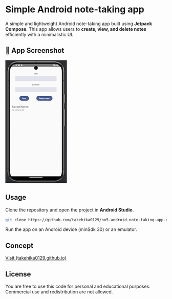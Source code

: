 # Simple Android note-taking app
A simple and lightweight Android note-taking app built using **Jetpack Compose**. This app allows users to **create, view, and delete notes** efficiently with a minimalistic UI.

## 📱 App Screenshot
<img src="assets/images/screenshot.png" alt="App Screenshot" width="192"/>

## Usage
Clone the repository and open the project in **Android Studio**.

```sh
git clone https://github.com/takehika0129/no5-android-note-taking-app.git
```

Run the app on an Android device (minSdk 30) or an emulator.

## Concept
[Visit (takehika0129.github.io)](https://takehika0129.github.io/takehika-github-pages/reviews/prototype5.html)

## License
You are free to use this code for personal and educational purposes. Commercial use and redistribution are not allowed.